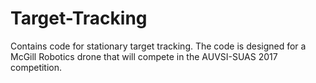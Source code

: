 # Target-Tracking
Contains code for stationary target tracking.
The code is designed for a McGill Robotics drone that will compete in the AUVSI-SUAS 2017 competition.
